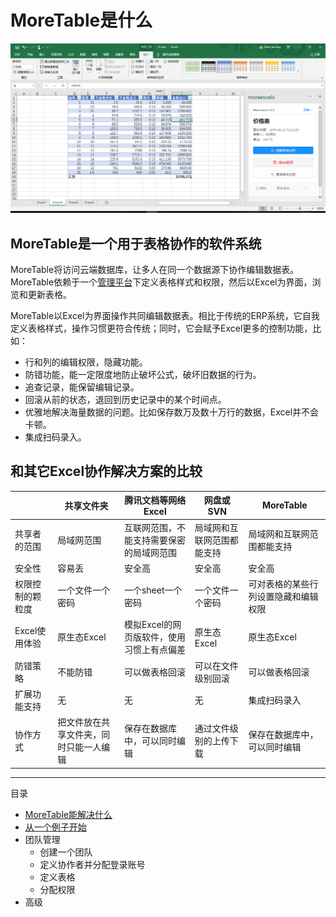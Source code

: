﻿# MoreTable是什么

![image](images/image003.png)

## MoreTable是一个用于表格协作的软件系统

MoreTable将访问云端数据库，让多人在同一个数据源下协作编辑数据表。MoreTable依赖于一个[管理平台](https://me3.6erp.cn/mex/admin/home/)下定义表格样式和权限，然后以Excel为界面，浏览和更新表格。

MoreTable以Excel为界面操作共同编辑数据表。相比于传统的ERP系统，它自我定义表格样式，操作习惯更符合传统；同时，它会赋予Excel更多的控制功能，比如：

- 行和列的编辑权限，隐藏功能。
- 防错功能，能一定限度地防止破坏公式，破坏旧数据的行为。
- 追查记录，能保留编辑记录。
- 回滚从前的状态，退回到历史记录中的某个时间点。
- 优雅地解决海量数据的问题。比如保存数万及数十万行的数据，Excel并不会卡顿。
- 集成扫码录入。

## 和其它Excel协作解决方案的比较

| | 共享文件夹 | 腾讯文档等网络Excel | 网盘或SVN | MoreTable |
| --- | --- | --- | --- | --- | 
| 共享者的范围 | 局域网范围 | 互联网范围，不能支持需要保密的局域网范围 | 局域网和互联网范围都能支持 | 局域网和互联网范围都能支持 |
| 安全性 | 容易丢 | 安全高 | 安全高 | 安全高 | 
| 权限控制的颗粒度 | 一个文件一个密码 | 一个sheet一个密码 | 一个文件一个密码 | 可对表格的某些行列设置隐藏和编辑权限 |
| Excel使用体验 | 原生态Excel | 模拟Excel的网页版软件，使用习惯上有点偏差 | 原生态Excel | 原生态Excel |
| 防错策略 | 不能防错 | 可以做表格回滚 | 可以在文件级别回滚 | 可以做表格回滚 |
| 扩展功能支持 | 无 | 无 | 无 | 集成扫码录入 |
| 协作方式 | 把文件放在共享文件夹，同时只能一人编辑 | 保存在数据库中，可以同时编辑 | 通过文件级别的上传下载 | 保存在数据库中，可以同时编辑 |

---

目录

- [MoreTable能解决什么](index_solv)
- [从一个例子开始](GettingStarted)
- 团队管理
  - 创建一个团队
  - 定义协作者并分配登录账号
  - 定义表格
  - 分配权限
- 高级

